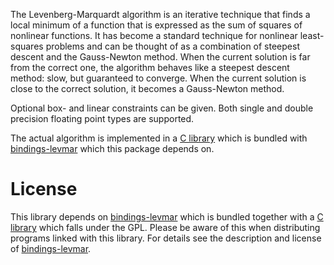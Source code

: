 The Levenberg-Marquardt algorithm is an iterative technique that
finds a local minimum of a function that is expressed as the sum of
squares of nonlinear functions. It has become a standard technique
for nonlinear least-squares problems and can be thought of as a
combination of steepest descent and the Gauss-Newton method. When
the current solution is far from the correct one, the algorithm
behaves like a steepest descent method: slow, but guaranteed to
converge. When the current solution is close to the correct
solution, it becomes a Gauss-Newton method.

Optional box- and linear constraints can be given. Both single and
double precision floating point types are supported.

The actual algorithm is implemented in a [C library] which is bundled
with [bindings-levmar] which this package depends on.

License
=======

This library depends on [bindings-levmar] which is bundled together
with a [C library] which falls under the GPL. Please be aware of this
when distributing programs linked with this library. For details see
the description and license of [bindings-levmar].

[bindings-levmar]: http://hackage.haskell.org/package/bindings-levmar
[C library]:       http://www.ics.forth.gr/~lourakis/levmar
